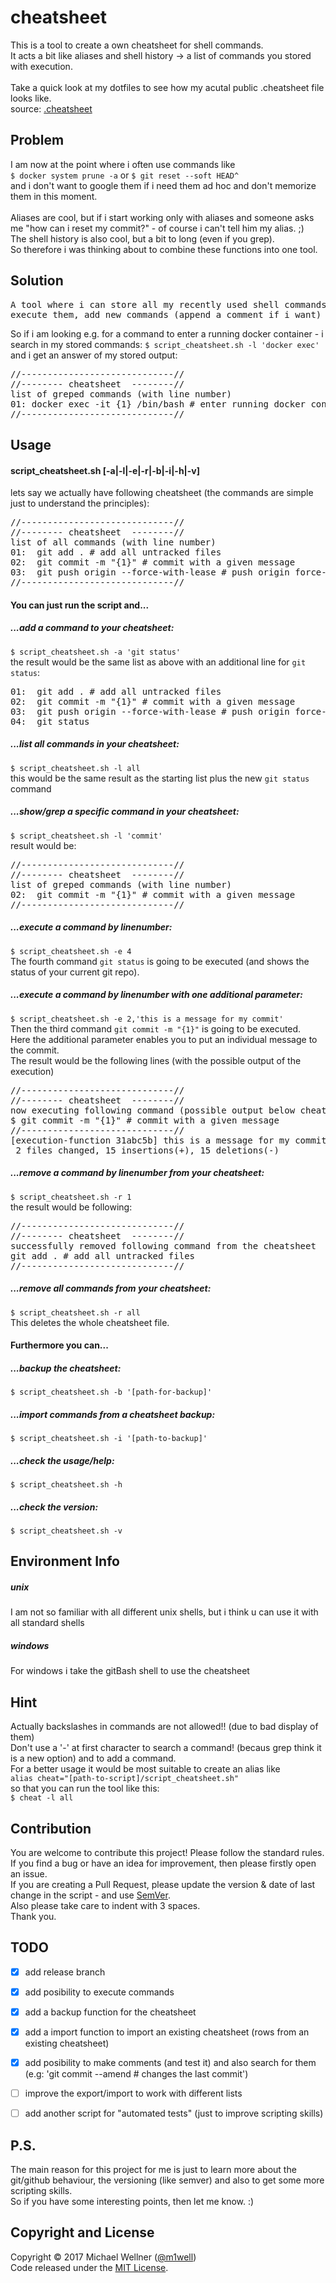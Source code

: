 # cheatsheet

This is a tool to create a own cheatsheet for shell commands.<br>
It acts a bit like aliases and shell history -> a list of commands you stored with execution.<br>
<br>
Take a quick look at my dotfiles to see how my acutal public .cheatsheet file looks like.<br>
source: [.cheatsheet](https://github.com/m1well/dotfiles/blob/master/.cheatsheet)<br>


## Problem
I am now at the point where i often use commands like<br>
`$ docker system prune -a` or `$ git reset --soft HEAD^`<br>
and i don't want to google them if i need them ad hoc and don't memorize them in this moment.<br><br>
Aliases are cool, but if i start working only with aliases and someone asks me "how can i reset my commit?" - of course i can't tell him my alias. ;)<br>
The shell history is also cool, but a bit to long (even if you grep).<br>
So therefore i was thinking about to combine these functions into one tool.<br>


## Solution
<pre>
A tool where i can store all my recently used shell commands, list them,
execute them, add new commands (append a comment if i want) and of course also delete them.
</pre>
So if i am looking e.g. for a command to enter a running docker container - i search in my stored commands:
`$ script_cheatsheet.sh -l 'docker exec'`
and i get an answer of my stored output:<br>
<pre>
//-----------------------------//
//-------- cheatsheet  --------//
list of greped commands (with line number)
01: docker exec -it {1} /bin/bash # enter running docker container
//-----------------------------//</pre>


## Usage
#### script_cheatsheet.sh [-a|-l|-e|-r|-b|-i|-h|-v]
lets say we actually have following cheatsheet (the commands are simple just to understand the principles):
<pre>
//-----------------------------//
//-------- cheatsheet  --------//
list of all commands (with line number)
01:  git add . # add all untracked files
02:  git commit -m "{1}" # commit with a given message
03:  git push origin --force-with-lease # push origin force-with-lease
//-----------------------------//</pre>

#### You can just run the script and...<br>

##### ...add a command to your cheatsheet:<br>
`$ script_cheatsheet.sh -a 'git status'`<br>
the result would be the same list as above with an additional line for `git status`:<br>
<pre>
01:  git add . # add all untracked files
02:  git commit -m "{1}" # commit with a given message
03:  git push origin --force-with-lease # push origin force-with-lease
04:  git status
</pre>

##### ...list all commands in your cheatsheet:<br>
`$ script_cheatsheet.sh -l all`<br>
this would be the same result as the starting list plus the new `git status` command<br>

##### ...show/grep a specific command in your cheatsheet:<br>
`$ script_cheatsheet.sh -l 'commit'`<br>
result would be:<br>
<pre>
//-----------------------------//
//-------- cheatsheet  --------//
list of greped commands (with line number)
02:  git commit -m "{1}" # commit with a given message
//-----------------------------//
</pre>

##### ...execute a command by linenumber:<br>
`$ script_cheatsheet.sh -e 4`<br>
The fourth command `git status` is going to be executed (and shows the status of your current git repo).<br>

##### ...execute a command by linenumber with one additional parameter:<br>
`$ script_cheatsheet.sh -e 2,'this is a message for my commit'`<br>
Then the third command `git commit -m "{1}"` is going to be executed.<br>
Here the additional parameter enables you to put an individual message to the commit.<br>
The result would be the following lines (with the possible output of the execution)<br>
<pre>
//-----------------------------//
//-------- cheatsheet  --------//
now executing following command (possible output below cheatsheet endline)
$ git commit -m "{1}" # commit with a given message
//-----------------------------//
[execution-function 31abc5b] this is a message for my commit
 2 files changed, 15 insertions(+), 15 deletions(-)
</pre>

##### ...remove a command by linenumber from your cheatsheet:<br>
`$ script_cheatsheet.sh -r 1`<br>
the result would be following:<br>
<pre>
//-----------------------------//
//-------- cheatsheet  --------//
successfully removed following command from the cheatsheet
git add . # add all untracked files
//-----------------------------//
</pre>

##### ...remove all commands from your cheatsheet:<br>
`$ script_cheatsheet.sh -r all`<br>
This deletes the whole cheatsheet file.<br>

#### Furthermore you can...<br>

##### ...backup the cheatsheet:
`$ script_cheatsheet.sh -b '[path-for-backup]'`

##### ...import commands from a cheatsheet backup:<br>
`$ script_cheatsheet.sh -i '[path-to-backup]'`<br>

##### ...check the usage/help:<br>
`$ script_cheatsheet.sh -h`<br>

##### ...check the version:<br>
`$ script_cheatsheet.sh -v`<br>


## Environment Info
##### unix
I am not so familiar with all different unix shells, but i think u can use it with all standard shells<br>
##### windows
For windows i take the gitBash shell to use the cheatsheet<br>


## Hint
Actually backslashes in commands are not allowed!! (due to bad display of them)<br>
Don't use a '-' at first character to search a command! (becaus grep think it is a new option) and to add a command.<br>
For a better usage it would be most suitable to create an alias like<br>
`alias cheat="[path-to-script]/script_cheatsheet.sh"`<br>
so that you can run the tool like this:<br>
`$ cheat -l all`<br>


## Contribution
You are welcome to contribute this project! Please follow the standard rules.<br>
If you find a bug or have an idea for improvement, then please firstly open an issue.<br>
If you are creating a Pull Request, please update the version & date of last change in the script - and use [SemVer](http://semver.org).<br>
Also please take care to indent with 3 spaces.<br>
Thank you.<br>


## TODO
* [x] add release branch<br>
* [x] add posibility to execute commands<br>
* [x] add a backup function for the cheatsheet<br>
* [x] add a import function to import an existing cheatsheet (rows from an existing cheatsheet)<br>
* [x] add posibility to make comments (and test it) and also search for them (e.g: 'git commit --amend # changes the last commit')<br>
* [ ] improve the export/import to work with different lists<br>
* [ ] add another script for "automated tests" (just to improve scripting skills)<br>


## P.S.
The main reason for this project for me is just to learn more about the git/github behaviour, the versioning (like semver) and also to get some more scripting skills.<br>
So if you have some interesting points, then let me know. :)<br>


## Copyright and License
Copyright :copyright: 2017 Michael Wellner ([@m1well](http://www.twitter.m1well.de))<br>
Code released under the [MIT License](/LICENSE).<br>
